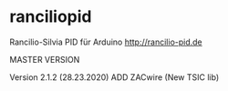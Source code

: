 # ranciliopid
Rancilio-Silvia PID für Arduino http://rancilio-pid.de

MASTER VERSION

Version 2.1.2  (28.23.2020) ADD ZACwire (New TSIC lib)

